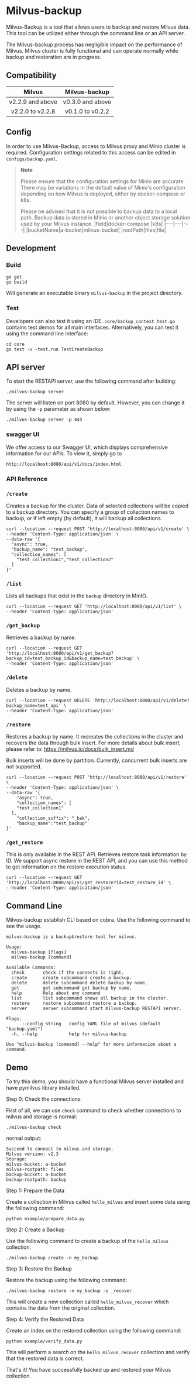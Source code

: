 # Milvus-backup

Milvus-Backup is a tool that allows users to backup and restore Milvus data. This tool can be utilized either through the command line or an API server.

The Milvus-backup process has negligible impact on the performance of Milvus. Milvus cluster is fully functional and can operate normally while backup and restoration are in progress.

## Compatibility
|      Milvus      |  Milvus-backup   |
|:----------------:|:----------------:|
| v2.2.9 and above | v0.3.0 and above |
| v2.2.0 to v2.2.8 | v0.1.0 to v0.2.2 |

## Config
In order to use Milvus-Backup, access to Milvus proxy and Minio cluster is required. Configuration settings related to this access can be edited in `configs/backup.yaml`.

> **Note**
>
> Please ensure that the configuration settings for Minio are accurate. There may be variations in the default value of Minio's configuration depending on how Milvus is deployed, either by docker-compose or k8s.
>
> Please be advised that it is not possible to backup data to a local path. Backup data is stored in Minio or another object storage solution used by your Milvus instance.
> |field|docker-compose |k8s|
> |---|---|---|
> |bucketName|a-bucket|milvus-bucket|
> |rootPath|files|file|

## Development

### Build

```
go get
go build
```

Will generate an executable binary `milvus-backup` in the project directory.

### Test

Developers can also test it using an IDE. `core/backup_context_test.go` contains test demos for all main interfaces. Alternatively, you can test it using the command line interface:

```shell
cd core
go test -v -test.run TestCreateBackup
```

## API server

To start the RESTAPI server, use the following command after building:

```shell
./milvus-backup server
```

The server will listen on port 8080 by default. However, you can change it by using the `-p` parameter as shown below:

```shell
./milvus-backup server -p 443
```

### swagger UI

We offer access to our Swagger UI, which displays comprehensive information for our APIs. To view it, simply go to

```
http://localhost:8080/api/v1/docs/index.html
```

### API Reference

### `/create`

Creates a backup for the cluster. Data of selected collections will be copied to a backup directory. You can specify a group of collection names to backup, or if left empty (by default), it will backup all collections.

```
curl --location --request POST 'http://localhost:8080/api/v1/create' \
--header 'Content-Type: application/json' \
--data-raw '{
  "async": true,
  "backup_name": "test_backup",
  "collection_names": [
    "test_collection1","test_collection2"
  ]
}'
```

### `/list`

Lists all backups that exist in the `backup` directory in MinIO.

```
curl --location --request GET 'http://localhost:8080/api/v1/list' \
--header 'Content-Type: application/json'
```

### `/get_backup`

Retrieves a backup by name.

```
curl --location --request GET 'http://localhost:8080/api/v1/get_backup?backup_id=test_backup_id&backup_name=test_backup' \
--header 'Content-Type: application/json'
```

### `/delete`

Deletes a backup by name.

```
curl --location --request DELETE 'http://localhost:8080/api/v1/delete?backup_name=test_api' \
--header 'Content-Type: application/json'
```

### `/restore`

Restores a backup by name. It recreates the collections in the cluster and recovers the data through bulk insert. For more details about bulk insert, please refer to:
https://milvus.io/docs/bulk_insert.md

Bulk inserts will be done by partition. Currently, concurrent bulk inserts are not supported.

```
curl --location --request POST 'http://localhost:8080/api/v1/restore' \
--header 'Content-Type: application/json' \
--data-raw '{
    "async": true,
    "collection_names": [
    "test_collection1"
  ],
    "collection_suffix": "_bak",
    "backup_name":"test_backup"
}'
```

### `/get_restore`

This is only available in the REST API. Retrieves restore task information by ID. We support async restore in the REST API, and you can use this method to get information on the restore execution status.

```
curl --location --request GET 'http://localhost:8080/api/v1/get_restore?id=test_restore_id' \
--header 'Content-Type: application/json'
```

## Command Line

Milvus-backup establish CLI based on cobra. Use the following command to see the usage.

```
milvus-backup is a backup&restore tool for milvus.

Usage:
  milvus-backup [flags]
  milvus-backup [command]

Available Commands:
  check       check if the connects is right.
  create      create subcommand create a backup.
  delete      delete subcommand delete backup by name.
  get         get subcommand get backup by name.
  help        Help about any command
  list        list subcommand shows all backup in the cluster.
  restore     restore subcommand restore a backup.
  server      server subcommand start milvus-backup RESTAPI server.

Flags:
      --config string   config YAML file of milvus (default "backup.yaml")
  -h, --help            help for milvus-backup

Use "milvus-backup [command] --help" for more information about a command.
```

## Demo

To try this demo, you should have a functional Milvus server installed and have pymilvus library installed.

Step 0: Check the connections

First of all, we can use `check` command to check whether connections to milvus and storage is normal:

```
./milvus-backup check
```

normal output:

```shell
Succeed to connect to milvus and storage.
Milvus version: v2.3
Storage:
milvus-bucket: a-bucket
milvus-rootpath: files
backup-bucket: a-bucket
backup-rootpath: backup
```

Step 1: Prepare the Data

Create a collection in Milvus called `hello_milvus` and insert some data using the following command:

```
python example/prepare_data.py
```

Step 2: Create a Backup

Use the following command to create a backup of the `hello_milvus` collection:

```
./milvus-backup create -n my_backup
```

Step 3: Restore the Backup

Restore the backup using the following command:

```
./milvus-backup restore -n my_backup -s _recover
```

This will create a new collection called `hello_milvus_recover` which contains the data from the original collection.

Step 4: Verify the Restored Data

Create an index on the restored collection using the following command:

```
python example/verify_data.py
```

This will perform a search on the `hello_milvus_recover` collection and verify that the restored data is correct.

That's it! You have successfully backed up and restored your Milvus collection.
